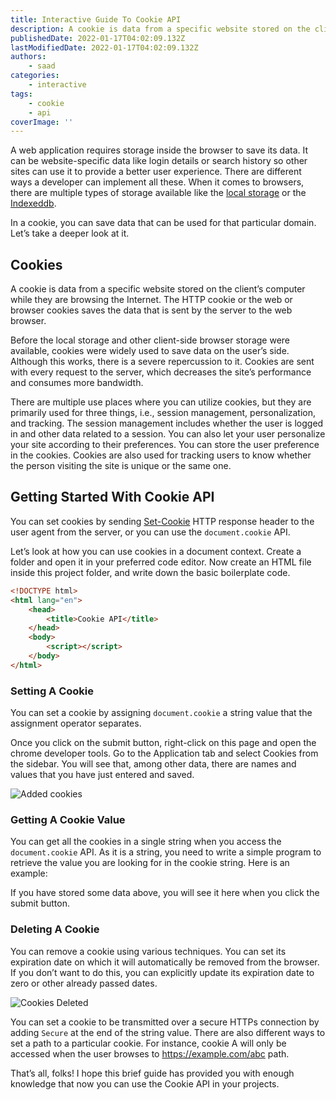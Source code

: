 ```yaml
---
title: Interactive Guide To Cookie API
description: A cookie is data from a specific website stored on the client’s computer while they are browsing the Internet. In this piece, let's take a look at what cookie API is and how you can use it in your web applications.
publishedDate: 2022-01-17T04:02:09.132Z
lastModifiedDate: 2022-01-17T04:02:09.132Z
authors:
    - saad
categories:
    - interactive
tags:
    - cookie
    - api
coverImage: ''
---
```


<Lead>

A web application requires storage inside the browser to save its data. It can be website-specific data like login details or search history so other sites can use it to provide a better user experience. There are different ways a developer can implement all these. When it comes to browsers, there are multiple types of storage available like the [local storage](https://RapidAPI.com/guides/web-storage-api?utm_source=RapidAPI.com/guides&utm_medium=DevRel&utm_campaign=DevRel) or the [Indexeddb](https://RapidAPI.com/guides/indexeddb-api?utm_source=RapidAPI.com/guides&utm_medium=DevRel&utm_campaign=DevRel).

</Lead>

In a cookie, you can save data that can be used for that particular domain. Let’s take a deeper look at it.

## Cookies

A cookie is data from a specific website stored on the client’s computer while they are browsing the Internet. The HTTP cookie or the web or browser cookies saves the data that is sent by the server to the web browser.

Before the local storage and other client-side browser storage were available, cookies were widely used to save data on the user’s side. Although this works, there is a severe repercussion to it. Cookies are sent with every request to the server, which decreases the site’s performance and consumes more bandwidth.

There are multiple use places where you can utilize cookies, but they are primarily used for three things, i.e., session management, personalization, and tracking. The session management includes whether the user is logged in and other data related to a session. You can also let your user personalize your site according to their preferences. You can store the user preference in the cookies. Cookies are also used for tracking users to know whether the person visiting the site is unique or the same one.

## Getting Started With Cookie API

You can set cookies by sending [Set-Cookie](https://developer.mozilla.org/en-US/docs/Web/HTTP/Headers/Set-Cookie) HTTP response header to the user agent from the server, or you can use the `document.cookie` API.

Let’s look at how you can use cookies in a document context. Create a folder and open it in your preferred code editor. Now create an HTML file inside this project folder, and write down the basic boilerplate code.

```html
<!DOCTYPE html>
<html lang="en">
	<head>
		<title>Cookie API</title>
	</head>
	<body>
		<script></script>
	</body>
</html>
```

### Setting A Cookie

You can set a cookie by assigning `document.cookie` a string value that the assignment operator separates.

<LearnCookieAPI showSetCookie />

Once you click on the submit button, right-click on this page and open the chrome developer tools. Go to the Application tab and select Cookies from the sidebar. You will see that, among other data, there are names and values that you have just entered and saved.

![Added cookies](https://raw.githubusercontent.com/RapidAPI/DevRel-Stack-Data/543850dc152729797a102841c58e4bce9278f26c/guides/posts/cookie-api/images/cookie-added.png)

### Getting A Cookie Value

You can get all the cookies in a single string when you access the `document.cookie` API. As it is a string, you need to write a simple program to retrieve the value you are looking for in the cookie string. Here is an example:

<LearnCookieAPI showGetCookie />

If you have stored some data above, you will see it here when you click the submit button.

### Deleting A Cookie

You can remove a cookie using various techniques. You can set its expiration date on which it will automatically be removed from the browser. If you don’t want to do this, you can explicitly update its expiration date to zero or other already passed dates.

<LearnCookieAPI showDeleteCookie />

![Cookies Deleted](https://raw.githubusercontent.com/RapidAPI/DevRel-Stack-Data/543850dc152729797a102841c58e4bce9278f26c/guides/posts/cookie-api/images/cookie-deleted.png)

You can set a cookie to be transmitted over a secure HTTPs connection by adding `Secure` at the end of the string value. There are also different ways to set a path to a particular cookie. For instance, cookie A will only be accessed when the user browses to https://example.com/abc path.

That’s all, folks! I hope this brief guide has provided you with enough knowledge that now you can use the Cookie API in your projects.
